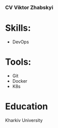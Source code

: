 ### CV Viktor Zhabskyi
# Skills:
- DevOps
  
# Tools:
- Git
- Docker
- K8s
  
# Education
Kharkiv University
